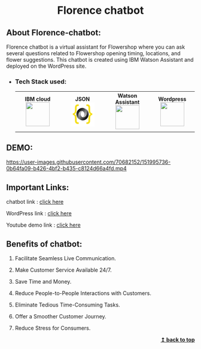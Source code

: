 <h1 align="center">Florence chatbot</h1>


## About Florence-chatbot:

Florence chatbot is a virtual assistant for Flowershop where you can ask several questions related to 
Flowershop opening timing, locations, and flower suggestions. This chatbot is created using IBM Watson 
Assistant and deployed on the WordPress site.

- ### Tech Stack used:
	<center>
		<table>
			<tbody>
				<tr>
					<td width="25%" align="center">
						<span><strong>IBM cloud</strong></span><br/>
						<img height="64px" width="64px" src="https://www.vectorlogo.zone/logos/ibm_cloud/ibm_cloud-icon.svg">
					</td>
					<td width="25%" align="center">
						<span><strong>JSON</strong></span><br/>
						<img height="64px" width="64px" src="https://github.com/vscode-icons/vscode-icons/blob/master/icons/file_type_json2.svg">
					</td>
          <td width="25%" align="center">
						<span><strong>Watson Assistant</strong></span><br/>
						<img height="64px" width="64px" src="https://github.com/detain/svg-logos/blob/master/svg/ibm-watson.svg">
					</td>
          <td width="25%" align="center">
						<span><strong>Wordpress</strong></span><br/>
						<img height="64px" width="64px" src="https://www.vectorlogo.zone/logos/wordpress/wordpress-icon.svg">
					</td>
				</tr>
			</tbody>
		</table>
	</center>


## DEMO:
https://user-images.githubusercontent.com/70682152/151995736-0b64fa09-b426-4bf2-b435-c8124d66a4fd.mp4



## Important Links:
chatbot link : [click here](https://web-chat.global.assistant.watson.cloud.ibm.com/preview.html?region=eu-de&integrationID=782a2d15-591e-43bd-b7ba-8bc8910f12f6&serviceInstanceID=eac75aa1-aaed-408a-b7c3-e0f05ee6a320)

WordPress link : [click here](https://naveenkumarj.intelaedu.com/)

Youtube demo link : [click here](https://www.youtube.com/watch?v=YC2Q-CcnBaY)

## Benefits of chatbot:

1. Facilitate Seamless Live Communication.

2. Make Customer Service Available 24/7.

3. Save Time and Money.

4. Reduce People-to-People Interactions with Customers.

5. Eliminate Tedious Time-Consuming Tasks.

6. Offer a Smoother Customer Journey.

7. Reduce Stress for Consumers.

<div align="right">
    <b><a href="#">↥ back to top</a></b>
</div>
